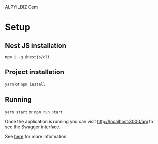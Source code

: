 ALPYILDIZ Cem

# Setup

## Nest JS installation

`npm i -g @nestjs/cli`

## Project installation

`yarn` or `npm install`

## Running

`yarn start` or `npm run start`

Once the application is running you can visit [http://localhost:3000/api](http://localhost:3000/api) to see the Swagger interface.

See [here](https://docs.nestjs.com/recipes/swagger#bootstrap) for more information.
